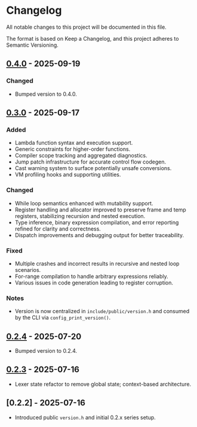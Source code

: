 # Changelog

All notable changes to this project will be documented in this file.

The format is based on Keep a Changelog, and this project adheres to Semantic Versioning.

## [0.4.0] - 2025-09-19

### Changed
- Bumped version to 0.4.0.

## [0.3.0] - 2025-09-17

### Added
- Lambda function syntax and execution support.
- Generic constraints for higher-order functions.
- Compiler scope tracking and aggregated diagnostics.
- Jump patch infrastructure for accurate control flow codegen.
- Cast warning system to surface potentially unsafe conversions.
- VM profiling hooks and supporting utilities.

### Changed
- While loop semantics enhanced with mutability support.
- Register handling and allocator improved to preserve frame and temp registers, stabilizing recursion and nested execution.
- Type inference, binary expression compilation, and error reporting refined for clarity and correctness.
- Dispatch improvements and debugging output for better traceability.

### Fixed
- Multiple crashes and incorrect results in recursive and nested loop scenarios.
- For-range compilation to handle arbitrary expressions reliably.
- Various issues in code generation leading to register corruption.

### Notes
- Version is now centralized in `include/public/version.h` and consumed by the CLI via `config_print_version()`.

## [0.2.4] - 2025-07-20
- Bumped version to 0.2.4.

## [0.2.3] - 2025-07-16
- Lexer state refactor to remove global state; context-based architecture.

## [0.2.2] - 2025-07-16
- Introduced public `version.h` and initial 0.2.x series setup.

[0.4.0]: https://github.com/jordyorel/orus-lang/compare/v0.3.0...v0.4.0
[0.3.0]: https://github.com/jordyorel/orus-lang/compare/v0.2.4...v0.3.0
[0.2.4]: https://github.com/jordyorel/orus-lang/compare/v0.2.3...v0.2.4
[0.2.3]: https://github.com/jordyorel/orus-lang/compare/v0.2.2...v0.2.3
